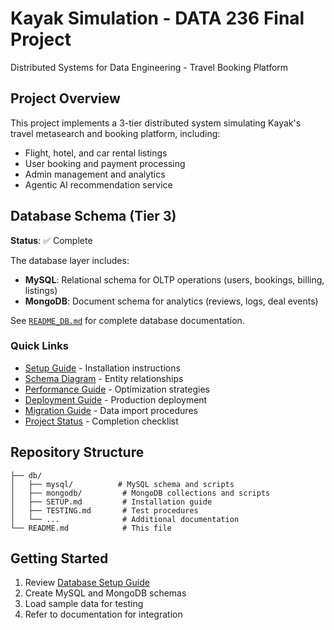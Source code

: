 # Kayak Simulation - DATA 236 Final Project

Distributed Systems for Data Engineering - Travel Booking Platform

## Project Overview

This project implements a 3-tier distributed system simulating Kayak's travel metasearch and booking platform, including:
- Flight, hotel, and car rental listings
- User booking and payment processing
- Admin management and analytics
- Agentic AI recommendation service

## Database Schema (Tier 3)

**Status**: ✅ Complete

The database layer includes:
- **MySQL**: Relational schema for OLTP operations (users, bookings, billing, listings)
- **MongoDB**: Document schema for analytics (reviews, logs, deal events)

See [`README_DB.md`](README_DB.md) for complete database documentation.

### Quick Links
- [Setup Guide](db/SETUP.md) - Installation instructions
- [Schema Diagram](db/SCHEMA_DIAGRAM.md) - Entity relationships
- [Performance Guide](db/PERFORMANCE.md) - Optimization strategies
- [Deployment Guide](db/DEPLOYMENT.md) - Production deployment
- [Migration Guide](db/MIGRATION.md) - Data import procedures
- [Project Status](db/STATUS.md) - Completion checklist

## Repository Structure

```
├── db/
│   ├── mysql/          # MySQL schema and scripts
│   ├── mongodb/         # MongoDB collections and scripts
│   ├── SETUP.md         # Installation guide
│   ├── TESTING.md       # Test procedures
│   └── ...              # Additional documentation
└── README.md            # This file
```

## Getting Started

1. Review [Database Setup Guide](db/SETUP.md)
2. Create MySQL and MongoDB schemas
3. Load sample data for testing
4. Refer to documentation for integration
